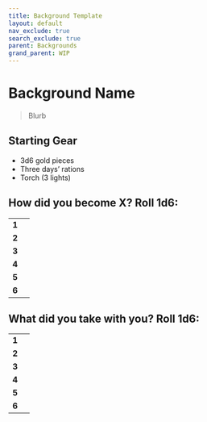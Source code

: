 ```yaml
---
title: Background Template
layout: default
nav_exclude: true
search_exclude: true
parent: Backgrounds
grand_parent: WIP
---
```



# Background Name

> Blurb

## Starting Gear

- 3d6 gold pieces
- Three days’ rations
- Torch (3 lights)

## How did you become X? Roll 1d6:

|       |     |
| ----- | --- |
| **1** |     |
| **2** |     |
| **3** |     |
| **4** |     |
| **5** |     |
| **6** |     |

## What did you take with you? Roll 1d6:

|       |     |
| ----- | --- |
| **1** |     |
| **2** |     |
| **3** |     |
| **4** |     |
| **5** |     |
| **6** |     |
